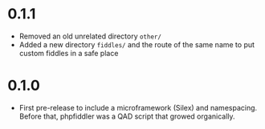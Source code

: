 # 0.1.1

- Removed an old unrelated directory `other/`
- Added a new directory `fiddles/` and the route of the same name to put custom fiddles in a safe place

# 0.1.0

- First pre-release to include a microframework (Silex) and namespacing. Before that, phpfiddler was a QAD script that growed organically.